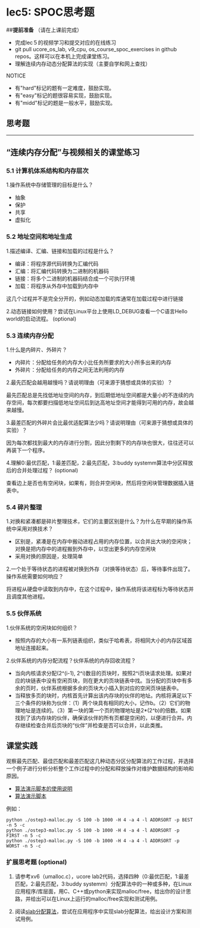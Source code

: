 # lec5: SPOC思考题

##**提前准备**
（请在上课前完成）

- 完成lec５的视频学习和提交对应的在线练习
- git pull ucore_os_lab, v9_cpu, os_course_spoc_exercises in github repos。这样可以在本机上完成课堂练习。
- 理解连续内存动态分配算法的实现（主要自学和网上查找）

NOTICE
- 有"hard"标记的题有一定难度，鼓励实现。
- 有"easy"标记的题很容易实现，鼓励实现。
- 有"midd"标记的题是一般水平，鼓励实现。


## 思考题
---

## “连续内存分配”与视频相关的课堂练习

### 5.1 计算机体系结构和内存层次

1.操作系统中存储管理的目标是什么？
- 抽象
- 保护
- 共享
- 虚拟化

### 5.2 地址空间和地址生成
1.描述编译、汇编、链接和加载的过程是什么？
- 编译：将程序源代码转换为汇编代码
- 汇编：将汇编代码转换为二进制的机器码
- 链接：将多个二进制的机器码结合成一个可执行环境
- 加载：将程序从外存中加载到内存中

这几个过程并不是完全分开的，例如动态加载的库通常在加载过程中进行链接

2.动态链接如何使用？尝试在Linux平台上使用LD_DEBUG查看一个C语言Hello world的启动流程。  (optional)



### 5.3 连续内存分配
1.什么是内碎片、外碎片？
- 内碎片：分配给任务的内存大小比任务所要求的大小所多出来的内存
- 外碎片：分配给任务的内存之间无法利用的内存

2.最先匹配会越用越慢吗？请说明理由（可来源于猜想或具体的实验）？

最先匹配总是先找低地址空间的内存，到后期低地址空间都是大量小的不连续的内存空间，每次都要扫描低地址空间后到达高地址空间才能得到可用的内存，故会越来越慢。

3.最差匹配的外碎片会比最优适配算法少吗？请说明理由（可来源于猜想或具体的实验）？

因为每次都找到最大的内存进行分割，因此分割剩下的内存块也很大，往往还可以再装下一个程序。

4.理解0:最优匹配，1:最差匹配，2:最先匹配，3:buddy systemm算法中分区释放后的合并处理过程？ (optional)

查看边上是否也有空闲块，如果有，则合并空闲块，然后将空闲块管理数据插入链表中。


### 5.4 碎片整理
1.对换和紧凑都是碎片整理技术，它们的主要区别是什么？为什么在早期的操作系统中采用对换技术？  
- 区别是，紧凑是在内存中搬动进程占用的内存位置，以合并出大块的空闲块；对换是把内存中的进程搬到外存中，以空出更多的内存空闲块
- 采用对换的原因是，处理简单

2.一个处于等待状态的进程被对换到外存（对换等待状态）后，等待事件出现了。操作系统需要如何响应？

将进程从硬盘中读取到内存中，在这个过程中，操作系统将该进程标为等待状态并且调度其他进程。

### 5.5 伙伴系统
1.伙伴系统的空闲块如何组织？

- 按照内存的大小有一系列链表组织，类似于哈希表，将相同大小的内存区域首地址连接起来。

2.伙伴系统的内存分配流程？伙伴系统的内存回收流程？

- 当向内核请求分配(2^(i-1), 2^i)数目的页块时，按照2^i页块请求处理。如果对应的块链表中没有空闲页块，则在更大的页块链表中找。当分配的页块中有多余的页时，伙伴系统根据多余的页块大小插入到对应的空闲页块链表中。
- 当释放多页的块时，内核首先计算出该内存块的伙伴的地址。内核将满足以下三个条件的块称为伙伴：（1）两个块具有相同的大小，记作b。（2）它们的物理地址是连续的。（3）第一块的第一个页的物理地址是2*(2^b)的倍数。如果找到了该内存块的伙伴，确保该伙伴的所有页都是空闲的，以便进行合并。内存继续检查合并后页块的“伙伴”并检查是否可以合并，以此类推。

## 课堂实践

观察最先匹配、最佳匹配和最差匹配这几种动态分区分配算法的工作过程，并选择一个例子进行分析分析整个工作过程中的分配和释放操作对维护数据结构的影响和原因。

  * [算法演示脚本的使用说明](https://github.com/chyyuu/os_tutorial_lab/blob/master/ostep/ostep3-malloc.md)
  * [算法演示脚本](https://github.com/chyyuu/os_tutorial_lab/blob/master/ostep/ostep3-malloc.py)

例如：
```
python ./ostep3-malloc.py -S 100 -b 1000 -H 4 -a 4 -l ADDRSORT -p BEST -n 5 -c
python ./ostep3-malloc.py -S 100 -b 1000 -H 4 -a 4 -l ADDRSORT -p FIRST -n 5 -c
python ./ostep3-malloc.py -S 100 -b 1000 -H 4 -a 4 -l ADDRSORT -p WORST -n 5 -c
```

### 扩展思考题 (optional)

1. 请参考xv6（umalloc.c），ucore lab2代码，选择四种（0:最优匹配，1:最差匹配，2:最先匹配，3:buddy systemm）分配算法中的一种或多种，在Linux应用程序/库层面，用C、C++或python来实现malloc/free，给出你的设计思路，并给出可以在Linux上运行的malloc/free实现和测试用例。


2. 阅读[slab分配算法](http://en.wikipedia.org/wiki/Slab_allocation)，尝试在应用程序中实现slab分配算法，给出设计方案和测试用例。
